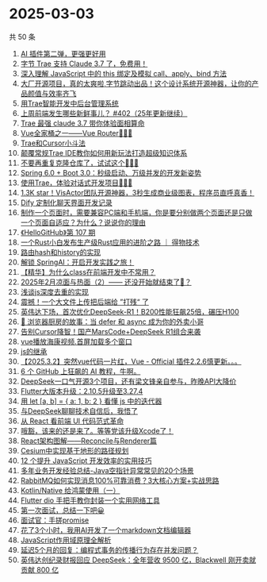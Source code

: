 # 2025-03-03

共 50 条

<!-- BEGIN JUEJIN -->
<!-- 最后更新时间 2025-03-03 00:08:59 +0800 -->
1. [AI 插件第二弹，更强更好用](https://juejin.cn/post/7476030597166202890)
1. [字节 Trae 支持 Claude 3.7 了，免费用！](https://juejin.cn/post/7476018550009184275)
1. [深入理解 JavaScript 中的 this 绑定及模拟 call、apply、bind 方法](https://juejin.cn/post/7476389305881346086)
1. [大厂开源项目，真的太爽啦,字节跳动出品！这个设计系统开源神器，让你的产品颜值与效率齐飞](https://juejin.cn/post/7476435531514150963)
1. [用Trae智能开发中后台管理系统](https://juejin.cn/post/7476284371759317019)
1. [上周前端发生哪些新鲜事儿？ #402（25年更新继续）](https://juejin.cn/post/7476013178137952291)
1. [Trae 最强 claude 3.7 带你体验面相算命](https://juejin.cn/post/7476053262391869455)
1. [Vue全家桶之一——Vue Router🧑🏻‍💻](https://juejin.cn/post/7476297924152426532)
1. [Trae和Cursor小斗法](https://juejin.cn/post/7475960553028009999)
1. [ 颠覆常规Trae IDE教你如何用新玩法打造超级知识体系](https://juejin.cn/post/7476053262392295439)
1. [不要再重复克隆仓库了，试试这个🚀🚀🚀](https://juejin.cn/post/7476296801664221195)
1. [Spring 6.0 + Boot 3.0：秒级启动、万级并发的开发新姿势](https://juejin.cn/post/7476389305881296934)
1. [使用Trae，体验对话式开发项目🧑🏻‍💻](https://juejin.cn/post/7476492363017142281)
1. [1.3K star！VisActor团队开源神器，3秒生成商业级图表，程序员直呼真香！](https://juejin.cn/post/7476295800785993728)
1. [Dify 定制化聊天界面开发记录](https://juejin.cn/post/7475911632335323176)
1. [ 制作一个页面时，需要兼容PC端和手机端，你是要分别做两个页面还是只做一个页面自适应？为什么？说说你的理由](https://juejin.cn/post/7476010111887949861)
1. [《HelloGitHub》第 107 期](https://juejin.cn/post/7476031198117494811)
1. [一个Rust小白发布生产级Rust应用的进阶之路 ｜ 得物技术](https://juejin.cn/post/7475693874511872063)
1. [路由hash和history的实现](https://juejin.cn/post/7475873333486485558)
1. [解锁 SpringAI：开启开发实践之旅！](https://juejin.cn/post/7476406317759512591)
1. [【精华】为什么class在前端开发中不常用？](https://juejin.cn/post/7476296801664204811)
1. [2025年2月凉面与热面（2）—— 还没开始就结束了🤡？](https://juejin.cn/post/7476294637310590987)
1. [浅谈js深度去重的实现](https://juejin.cn/post/7476018550008889363)
1. [震撼！一个大文件上传把后端给 ”打残“ 了](https://juejin.cn/post/7475978280839954468)
1. [英伟达下场，首次优化DeepSeek-R1！B200性能狂飙25倍，碾压H100](https://juejin.cn/post/7475932971821662227)
1. [📜 浏览器厨房的故事：当 defer 和 async 成为你的外卖小哥](https://juejin.cn/post/7475973902659239947)
1. [告别Cursor降智！国产MarsCode+DeepSeek R1组合来袭](https://juejin.cn/post/7476264620807995426)
1. [vue播放海康视频.首屏加载多个窗口](https://juejin.cn/post/7476169352586674186)
1. [js的继承](https://juejin.cn/post/7476038734438924329)
1. [【2025.3.2】突然vue代码一片红，Vue - Official 插件2.2.6慎更新。。。](https://juejin.cn/post/7476650524164669467)
1. [6 个 GitHub 上狂飙的 AI 教程，牛啊。](https://juejin.cn/post/7476352294083887114)
1. [DeepSeek一口气开源3个项目，还有梁文锋亲自参与，昨晚API大降价](https://juejin.cn/post/7475709298565333011)
1. [Flutter大版本升级：2.10.5升级至3.27.4](https://juejin.cn/post/7476117595462320139)
1. [用 let [a, b] = { a: 1, b: 2 } 看懂 js 中的迭代器](https://juejin.cn/post/7476394641765187635)
1. [与DeepSeek聊聊技术自信后，我悟了](https://juejin.cn/post/7476342378925948969)
1. [从 React 看前端 UI 代码范式革命](https://juejin.cn/post/7476083307937513472)
1. [哦豁，该来的还是来了。等等党该升级Xcode了！](https://juejin.cn/post/7476270025129787403)
1. [React架构图解——Reconcile与Renderer篇](https://juejin.cn/post/7476324218143424522)
1. [Cesium中实现基于地形的路径规划](https://juejin.cn/post/7476122953714892841)
1. [12 个提升 JavaScript 开发效率的实用技巧](https://juejin.cn/post/7475978280841510948)
1. [多年业务开发经验总结-Java空指针异常常见的20个场景](https://juejin.cn/post/7475929962172694538)
1. [RabbitMQ如何实现消息100%可靠消费？3大核心方案+实战思路](https://juejin.cn/post/7475896708417765412)
1. [Kotlin/Native 给鸿蒙使用（一）](https://juejin.cn/post/7475719627608965147)
1. [Flutter dio 手把手教你封装一个实用网络工具](https://juejin.cn/post/7475651131449819136)
1. [第一次面试，总结一下吧😀](https://juejin.cn/post/7476410894354464822)
1. [面试官：手搓promise](https://juejin.cn/post/7476142699994939407)
1. [花了3个小时，我用AI开发了一个markdown文档编辑器](https://juejin.cn/post/7476081908172406825)
1. [JavaScript作用域原理全解析](https://juejin.cn/post/7475994574529052711)
1. [延迟5个月的回复：编程式事务的传播行为存在并发问题？](https://juejin.cn/post/7475923996790702130)
1. [英伟达创纪录财报回应 DeepSeek：全年营收 9500 亿，Blackwell 刚开卖就贡献 800 亿](https://juejin.cn/post/7475914435200450579)
<!-- END JUEJIN -->